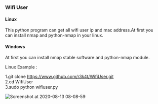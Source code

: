 ### Wifi User ###

<h4>Linux</h4>

This python program can get all wifi user ip and mac address.At first you can install nmap and python-nmap in your linux.

<h4>Windows</h4>

At first you can install nmap stable software and python-nmap module.

Linux Example :

1.git clone https://www.github.com/r3k4t/WifiUser.git
<br>
2.cd WifiUser
<br>
3.sudo python wifiuser.py
 
![Screenshot at 2020-08-13 08-08-59](https://user-images.githubusercontent.com/69572771/90089021-fddbb780-dd3d-11ea-88b2-742ba6d25bf9.png)
